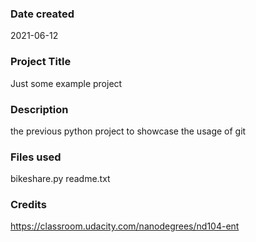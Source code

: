 ### Date created
2021-06-12

### Project Title
Just some example project

### Description
the previous python project to showcase the usage of git

### Files used
bikeshare.py
readme.txt

### Credits
https://classroom.udacity.com/nanodegrees/nd104-ent